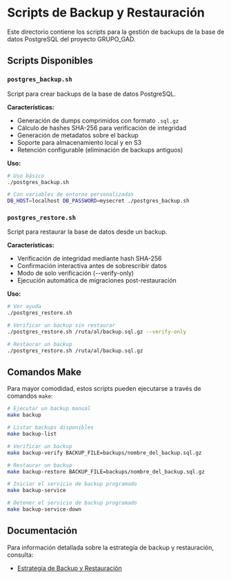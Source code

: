 # Scripts de Backup y Restauración

Este directorio contiene los scripts para la gestión de backups de la base de datos PostgreSQL del proyecto GRUPO_GAD.

## Scripts Disponibles

### `postgres_backup.sh`

Script para crear backups de la base de datos PostgreSQL.

**Características:**
- Generación de dumps comprimidos con formato `.sql.gz`
- Cálculo de hashes SHA-256 para verificación de integridad
- Generación de metadatos sobre el backup
- Soporte para almacenamiento local y en S3
- Retención configurable (eliminación de backups antiguos)

**Uso:**
```bash
# Uso básico
./postgres_backup.sh

# Con variables de entorno personalizadas
DB_HOST=localhost DB_PASSWORD=mysecret ./postgres_backup.sh
```

### `postgres_restore.sh`

Script para restaurar la base de datos desde un backup.

**Características:**
- Verificación de integridad mediante hash SHA-256
- Confirmación interactiva antes de sobrescribir datos
- Modo de solo verificación (--verify-only)
- Ejecución automática de migraciones post-restauración

**Uso:**
```bash
# Ver ayuda
./postgres_restore.sh

# Verificar un backup sin restaurar
./postgres_restore.sh /ruta/al/backup.sql.gz --verify-only

# Restaurar un backup
./postgres_restore.sh /ruta/al/backup.sql.gz
```

## Comandos Make

Para mayor comodidad, estos scripts pueden ejecutarse a través de comandos `make`:

```bash
# Ejecutar un backup manual
make backup

# Listar backups disponibles
make backup-list

# Verificar un backup
make backup-verify BACKUP_FILE=backups/nombre_del_backup.sql.gz

# Restaurar un backup
make backup-restore BACKUP_FILE=backups/nombre_del_backup.sql.gz

# Iniciar el servicio de backup programado
make backup-service

# Detener el servicio de backup programado
make backup-service-down
```

## Documentación

Para información detallada sobre la estrategia de backup y restauración, consulta:
- [Estrategia de Backup y Restauración](../../docs/BACKUP_RESTORE_STRATEGY.md)
